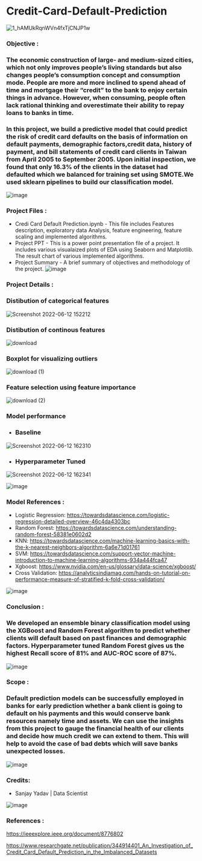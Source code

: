 # Credit-Card-Default-Prediction
![1_hAMUkRqnWVn4fxTjCNJP1w](https://user-images.githubusercontent.com/98027899/162555335-b2686f0c-0547-4886-a50a-ba11428631de.jpeg)

### Objective : 
### The economic construction of large- and medium-sized cities, which not only improves people’s living standards but also changes people’s consumption concept and consumption mode. People are more and more inclined to spend ahead of time and mortgage their “credit” to the bank to enjoy certain things in advance. However, when consuming, people often lack rational thinking and overestimate their ability to repay loans to banks in time.

### In this project, we build a predictive model that could predict the risk of credit card defaults on the basis of information on default payments, demographic factors,credit data, history of payment, and bill statements of credit card clients in Taiwan from April 2005 to September 2005. Upon initial inspection, we found that only 16.3% of the clients in the dataset had defaulted which we balanced for training set using SMOTE.We used sklearn pipelines to build our classification model.

![image](https://user-images.githubusercontent.com/98027899/173230056-1ecb80a7-291a-4acb-88cd-dff683812899.png)

### Project Files :
* Credi Card Default Prediction.ipynb - This file includes Features description, exploratory data Analysis, feature engineering, feature scaling and implemented algorithms.
* Project PPT - This is a power point presentation file of a project. It includes various visualaized plots of EDA using Seaborn and Matplotlib. The result chart of various implemented algorithms.
* Project Summary - A brief summary of objectives and methodology of the project.
![image](https://user-images.githubusercontent.com/98027899/173230056-1ecb80a7-291a-4acb-88cd-dff683812899.png)

### Project Details :

### Distibution of categorical features
![Screenshot 2022-06-12 152212](https://user-images.githubusercontent.com/98027899/173229729-4bb2e554-b9c5-47f8-9b34-a07c4e56496a.png)

### Distibution of continous features
![download](https://user-images.githubusercontent.com/98027899/173229751-9e414336-0e12-4e7a-a315-c5c92c479724.png)

### Boxplot for visualizing outliers
![download (1)](https://user-images.githubusercontent.com/98027899/173230165-377a25dd-17ce-4730-b6ef-f13972a0f104.png)


### Feature selection using feature importance
![download (2)](https://user-images.githubusercontent.com/98027899/173229819-e1df20a0-38ee-4c8c-a4d2-ae129c2725b6.png)

### Model performance
* ### Baseline
![Screenshot 2022-06-12 162310](https://user-images.githubusercontent.com/98027899/173229867-9abbc294-122e-445c-a5d0-46045660b992.png)

 * ### Hyperparameter Tuned
![Screenshot 2022-06-12 162341](https://user-images.githubusercontent.com/98027899/173230101-72dd22a4-fb55-4767-a227-aa2116b02a7a.png)

![image](https://user-images.githubusercontent.com/98027899/173230056-1ecb80a7-291a-4acb-88cd-dff683812899.png)

### Model References :
* Logistic Regression: https://towardsdatascience.com/logistic-regression-detailed-overview-46c4da4303bc
* Random Forest: https://towardsdatascience.com/understanding-random-forest-58381e0602d2
* KNN: https://towardsdatascience.com/machine-learning-basics-with-the-k-nearest-neighbors-algorithm-6a6e71d01761
* SVM: https://towardsdatascience.com/support-vector-machine-introduction-to-machine-learning-algorithms-934a444fca47
* Xgboost: https://www.nvidia.com/en-us/glossary/data-science/xgboost/
* Cross Validation: https://analyticsindiamag.com/hands-on-tutorial-on-performance-measure-of-stratified-k-fold-cross-validation/

![image](https://user-images.githubusercontent.com/98027899/173230056-1ecb80a7-291a-4acb-88cd-dff683812899.png)

### Conclusion :

### We developed an ensemble binary classification model using the XGBoost and Random Forest algorithm to predict whether clients will default based on past finances and demographic factors. Hyperparameter tuned Random Forest gives us the highest Recall score of 81% and AUC-ROC score of 87%.

![image](https://user-images.githubusercontent.com/98027899/173230056-1ecb80a7-291a-4acb-88cd-dff683812899.png)

### Scope :
### Default prediction models can be successfully employed in banks for early prediction whether a bank client is going to default on his payments and this would conserve bank resources namely time and assets. We can use the insights from this project to gauge the financial health of our clients and decide how much credit we can extend to them. This will help to avoid the case of bad debts which will save banks unexpected losses.

![image](https://user-images.githubusercontent.com/98027899/173230056-1ecb80a7-291a-4acb-88cd-dff683812899.png)

### Credits:
* Sanjay Yadav | Data Scientist

![image](https://user-images.githubusercontent.com/98027899/173230056-1ecb80a7-291a-4acb-88cd-dff683812899.png)

### References :

https://ieeexplore.ieee.org/document/8776802

https://www.researchgate.net/publication/344914401_An_Investigation_of_Credit_Card_Default_Prediction_in_the_Imbalanced_Datasets
